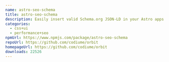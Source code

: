 ```yaml
---
name: astro-seo-schema
title: astro-seo-schema
description: Easily insert valid Schema.org JSON-LD in your Astro apps.
categories:
  - css+ui
  - performance+seo
npmUrl: https://www.npmjs.com/package/astro-seo-schema
repoUrl: https://github.com/codiume/orbit
homepageUrl: https://github.com/codiume/orbit
downloads: 22526
---
```

